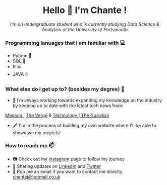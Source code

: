 
<h1 align=center>
 Hello 👋 I'm Chante !
  </h1>
  


<p align=center> 
<i> I'm an undergraduate student who is currently studying Data Science & Analytics at the University of Portsmouth
  <p align=center>
 </i></p>
</p>


### Programming lanuages that I am familiar with 💻
- Python 🐍
- SQL 📅
- R 📊
- JAVA 🖱️

### What else do I get up to? (besides my degree) 👀
  
- 🌱 I’m always working towards expanding my knowledge on the industry by keeping up to date with the latest tech news from:

[Medium ]( https://medium.com/), [The Verge](https://www.theverge.com/) & [Technology | The Guardian](https://www.theguardian.com/uk/technology)

- 🖋️ I'm in the process of building my own website where I'll be able to showcase my projects!


### How to reach me 📫
- 📷 Check out my [Instagram](www.) page to follow my journey 
- 📳 Sharing updates on [LinkedIn](www.) and [Twitter](www.)
- 📧 Pop me an email if you want to contact me direclty [chantej@hotmail.co.uk](chantej@hotmail.co.uk)




